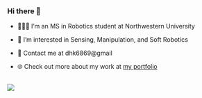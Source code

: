 ### Hi there 👋

<!--
**rubberdk/rubberdk** is a ✨ _special_ ✨ repository because its `README.md` (this file) appears on your GitHub profile.

Here are some ideas to get you started:

- 🔭 I’m currently working on ...
- 🌱 I’m currently learning ...
- 👯 I’m looking to collaborate on ...
- 🤔 I’m looking for help with ...
- 💬 Ask me about ...
- 📫 How to reach me: ...
- 😄 Pronouns: ...
- ⚡ Fun fact: ...
-->

- 👩🏻‍🎓  I’m an MS in Robotics student at Northwestern University

- 🔭  I’m  interested in Sensing, Manipulation, and Soft Robotics

- 📩  Contact me at dhk6869@gmail

- 🌐  Check out more about my work at <a href="https://rubberdk.github.io/" target="_blank">my portfolio</a>

<br> 

<img src="https://github-readme-stats.vercel.app/api?username=rubberdk&count_private=true&show_icons=true&theme=algolia">
<!-- <img src="https://github-readme-stats.vercel.app/api/top-langs/?username=rubberdk&theme=algolia&layout=compact"> -->
